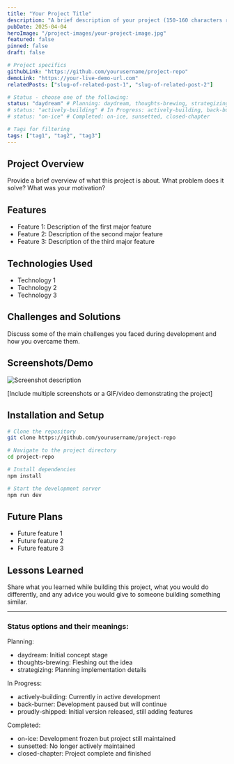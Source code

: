 ```yaml
---
title: "Your Project Title"
description: "A brief description of your project (150-160 characters recommended)"
pubDate: 2025-04-04
heroImage: "/project-images/your-project-image.jpg"
featured: false
pinned: false
draft: false

# Project specifics
githubLink: "https://github.com/yourusername/project-repo"
demoLink: "https://your-live-demo-url.com"
relatedPosts: ["slug-of-related-post-1", "slug-of-related-post-2"]

# Status - choose one of the following:
status: "daydream" # Planning: daydream, thoughts-brewing, strategizing
# status: "actively-building" # In Progress: actively-building, back-burner, proudly-shipped
# status: "on-ice" # Completed: on-ice, sunsetted, closed-chapter

# Tags for filtering
tags: ["tag1", "tag2", "tag3"]
---
```


## Project Overview

Provide a brief overview of what this project is about. What problem does it solve? What was your motivation?

## Features

- Feature 1: Description of the first major feature
- Feature 2: Description of the second major feature 
- Feature 3: Description of the third major feature

## Technologies Used

- Technology 1
- Technology 2
- Technology 3

## Challenges and Solutions

Discuss some of the main challenges you faced during development and how you overcame them.

## Screenshots/Demo

![Screenshot description](/project-images/screenshot1.jpg)

[Include multiple screenshots or a GIF/video demonstrating the project]

## Installation and Setup

```bash
# Clone the repository
git clone https://github.com/yourusername/project-repo

# Navigate to the project directory
cd project-repo

# Install dependencies
npm install

# Start the development server
npm run dev
```

## Future Plans

- Future feature 1
- Future feature 2
- Future feature 3

## Lessons Learned

Share what you learned while building this project, what you would do differently, and any advice you would give to someone building something similar.

---

### Status options and their meanings:
<!-- This section is just for your reference, delete before publishing -->

Planning:
- daydream: Initial concept stage
- thoughts-brewing: Fleshing out the idea
- strategizing: Planning implementation details

In Progress:
- actively-building: Currently in active development
- back-burner: Development paused but will continue
- proudly-shipped: Initial version released, still adding features

Completed:
- on-ice: Development frozen but project still maintained
- sunsetted: No longer actively maintained
- closed-chapter: Project complete and finished
